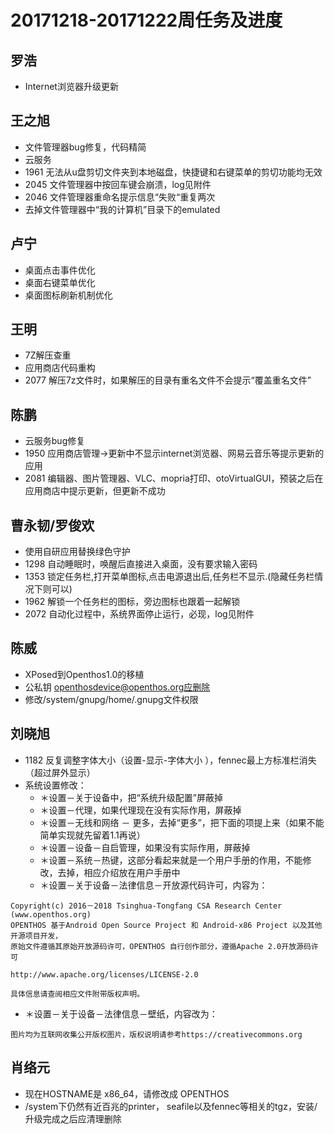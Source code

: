 # 20171218-20171222周任务及进度

## 罗浩
- Internet浏览器升级更新

## 王之旭
- 文件管理器bug修复，代码精简
- 云服务
- 1961 无法从u盘剪切文件夹到本地磁盘，快捷键和右键菜单的剪切功能均无效
- 2045 文件管理器中按回车键会崩溃，log见附件
- 2046 文件管理器重命名提示信息“失败“重复两次
- 去掉文件管理器中“我的计算机”目录下的emulated

## 卢宁
- 桌面点击事件优化
- 桌面右键菜单优化
- 桌面图标刷新机制优化

## 王明
- 7Z解压查重
- 应用商店代码重构
- 2077 解压7z文件时，如果解压的目录有重名文件不会提示“覆盖重名文件”

## 陈鹏
- 云服务bug修复
- 1950 应用商店管理->更新中不显示internet浏览器、网易云音乐等提示更新的应用
- 2081 编辑器、图片管理器、VLC、mopria打印、otoVirtualGUI，预装之后在应用商店中提示更新，但更新不成功

## 曹永韧/罗俊欢
- 使用自研应用替换绿色守护
- 1298 自动睡眠时，唤醒后直接进入桌面，没有要求输入密码
- 1353 锁定任务栏,打开菜单图标,点击电源退出后,任务栏不显示.(隐藏任务栏情况下则可以)
- 1962 解锁一个任务栏的图标，旁边图标也跟着一起解锁
- 2072 自动化过程中，系统界面停止运行，必现，log见附件

## 陈威
- XPosed到Openthos1.0的移植
- 公私钥 openthosdevice@openthos.org应删除
- 修改/system/gnupg/home/.gnupg文件权限

## 刘晓旭
- 1182 反复调整字体大小（设置-显示-字体大小 ），fennec最上方标准栏消失（超过屏外显示）
- 系统设置修改：
   - ＊设置－关于设备中，把“系统升级配置”屏蔽掉
   - ＊设置－代理，如果代理现在没有实际作用，屏蔽掉
   - ＊设置－无线和网络 － 更多，去掉“更多”，把下面的项提上来（如果不能简单实现就先留着1.1再说）
   - ＊设置－设备－自启管理，如果没有实际作用，屏蔽掉
   - ＊设置－系统－热键，这部分看起来就是一个用户手册的作用，不能修改，去掉，相应介绍放在用户手册中
   - ＊设置－关于设备－法律信息－开放源代码许可，内容为：

```
Copyright(c) 2016－2018 Tsinghua-Tongfang CSA Research Center (www.openthos.org)
OPENTHOS 基于Android Open Source Project 和 Android-x86 Project 以及其他开源项目开发，
原始文件遵循其原始开放源码许可，OPENTHOS 自行创作部分，遵循Apache 2.0开放源码许可

http://www.apache.org/licenses/LICENSE-2.0

具体信息请查阅相应文件附带版权声明。
```
   
   - ＊设置－关于设备－法律信息－壁纸，内容改为：
   
```
图片均为互联网收集公开版权图片，版权说明请参考https://creativecommons.org
```

## 肖络元
- 现在HOSTNAME是 x86_64，请修改成 OPENTHOS
- /system下仍然有近百兆的printer， seafile以及fennec等相关的tgz，安装/升级完成之后应清理删除
